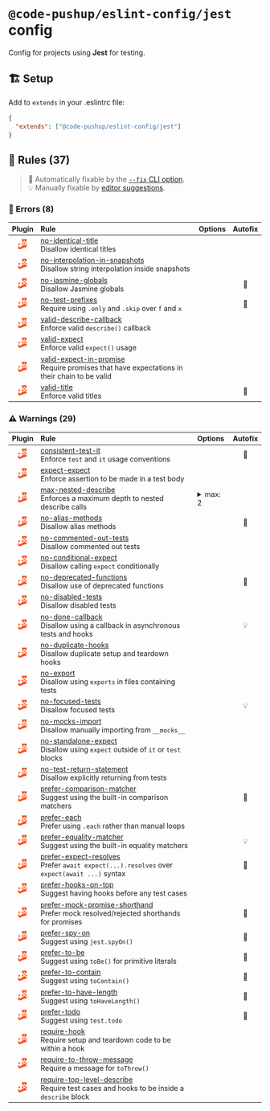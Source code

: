 # `@code-pushup/eslint-config/jest` config

Config for projects using **Jest** for testing.

## 🏗️ Setup

Add to `extends` in your .eslintrc file:

```json
{
  "extends": ["@code-pushup/eslint-config/jest"]
}
```

## 📏 Rules (37)

> 🔧 Automatically fixable by the [`--fix` CLI option](https://eslint.org/docs/user-guide/command-line-interface#--fix).<br>💡 Manually fixable by [editor suggestions](https://eslint.org/docs/developer-guide/working-with-rules#providing-suggestions).

### 🚨 Errors (8)

| Plugin | Rule | Options | Autofix |
| :-: | :-- | :-- | :-: |
| [![jest](./icons/material/jest.png)](https://github.com/jest-community/eslint-plugin-jest#readme) | [no-identical-title](https://github.com/jest-community/eslint-plugin-jest/blob/v27.6.0/docs/rules/no-identical-title.md)<br>Disallow identical titles |  |  |
| [![jest](./icons/material/jest.png)](https://github.com/jest-community/eslint-plugin-jest#readme) | [no-interpolation-in-snapshots](https://github.com/jest-community/eslint-plugin-jest/blob/v27.6.0/docs/rules/no-interpolation-in-snapshots.md)<br>Disallow string interpolation inside snapshots |  |  |
| [![jest](./icons/material/jest.png)](https://github.com/jest-community/eslint-plugin-jest#readme) | [no-jasmine-globals](https://github.com/jest-community/eslint-plugin-jest/blob/v27.6.0/docs/rules/no-jasmine-globals.md)<br>Disallow Jasmine globals |  | 🔧 |
| [![jest](./icons/material/jest.png)](https://github.com/jest-community/eslint-plugin-jest#readme) | [no-test-prefixes](https://github.com/jest-community/eslint-plugin-jest/blob/v27.6.0/docs/rules/no-test-prefixes.md)<br>Require using `.only` and `.skip` over `f` and `x` |  | 🔧 |
| [![jest](./icons/material/jest.png)](https://github.com/jest-community/eslint-plugin-jest#readme) | [valid-describe-callback](https://github.com/jest-community/eslint-plugin-jest/blob/v27.6.0/docs/rules/valid-describe-callback.md)<br>Enforce valid `describe()` callback |  |  |
| [![jest](./icons/material/jest.png)](https://github.com/jest-community/eslint-plugin-jest#readme) | [valid-expect](https://github.com/jest-community/eslint-plugin-jest/blob/v27.6.0/docs/rules/valid-expect.md)<br>Enforce valid `expect()` usage |  |  |
| [![jest](./icons/material/jest.png)](https://github.com/jest-community/eslint-plugin-jest#readme) | [valid-expect-in-promise](https://github.com/jest-community/eslint-plugin-jest/blob/v27.6.0/docs/rules/valid-expect-in-promise.md)<br>Require promises that have expectations in their chain to be valid |  |  |
| [![jest](./icons/material/jest.png)](https://github.com/jest-community/eslint-plugin-jest#readme) | [valid-title](https://github.com/jest-community/eslint-plugin-jest/blob/v27.6.0/docs/rules/valid-title.md)<br>Enforce valid titles |  | 🔧 |

### ⚠️ Warnings (29)

| Plugin | Rule | Options | Autofix |
| :-: | :-- | :-- | :-: |
| [![jest](./icons/material/jest.png)](https://github.com/jest-community/eslint-plugin-jest#readme) | [consistent-test-it](https://github.com/jest-community/eslint-plugin-jest/blob/v27.6.0/docs/rules/consistent-test-it.md)<br>Enforce `test` and `it` usage conventions |  | 🔧 |
| [![jest](./icons/material/jest.png)](https://github.com/jest-community/eslint-plugin-jest#readme) | [expect-expect](https://github.com/jest-community/eslint-plugin-jest/blob/v27.6.0/docs/rules/expect-expect.md)<br>Enforce assertion to be made in a test body |  |  |
| [![jest](./icons/material/jest.png)](https://github.com/jest-community/eslint-plugin-jest#readme) | [max-nested-describe](https://github.com/jest-community/eslint-plugin-jest/blob/v27.6.0/docs/rules/max-nested-describe.md)<br>Enforces a maximum depth to nested describe calls | <details><summary>max: 2</summary><pre>{<br>  "max": 2<br>}</pre></details> |  |
| [![jest](./icons/material/jest.png)](https://github.com/jest-community/eslint-plugin-jest#readme) | [no-alias-methods](https://github.com/jest-community/eslint-plugin-jest/blob/v27.6.0/docs/rules/no-alias-methods.md)<br>Disallow alias methods |  | 🔧 |
| [![jest](./icons/material/jest.png)](https://github.com/jest-community/eslint-plugin-jest#readme) | [no-commented-out-tests](https://github.com/jest-community/eslint-plugin-jest/blob/v27.6.0/docs/rules/no-commented-out-tests.md)<br>Disallow commented out tests |  |  |
| [![jest](./icons/material/jest.png)](https://github.com/jest-community/eslint-plugin-jest#readme) | [no-conditional-expect](https://github.com/jest-community/eslint-plugin-jest/blob/v27.6.0/docs/rules/no-conditional-expect.md)<br>Disallow calling `expect` conditionally |  |  |
| [![jest](./icons/material/jest.png)](https://github.com/jest-community/eslint-plugin-jest#readme) | [no-deprecated-functions](https://github.com/jest-community/eslint-plugin-jest/blob/v27.6.0/docs/rules/no-deprecated-functions.md)<br>Disallow use of deprecated functions |  | 🔧 |
| [![jest](./icons/material/jest.png)](https://github.com/jest-community/eslint-plugin-jest#readme) | [no-disabled-tests](https://github.com/jest-community/eslint-plugin-jest/blob/v27.6.0/docs/rules/no-disabled-tests.md)<br>Disallow disabled tests |  |  |
| [![jest](./icons/material/jest.png)](https://github.com/jest-community/eslint-plugin-jest#readme) | [no-done-callback](https://github.com/jest-community/eslint-plugin-jest/blob/v27.6.0/docs/rules/no-done-callback.md)<br>Disallow using a callback in asynchronous tests and hooks |  | 💡 |
| [![jest](./icons/material/jest.png)](https://github.com/jest-community/eslint-plugin-jest#readme) | [no-duplicate-hooks](https://github.com/jest-community/eslint-plugin-jest/blob/v27.6.0/docs/rules/no-duplicate-hooks.md)<br>Disallow duplicate setup and teardown hooks |  |  |
| [![jest](./icons/material/jest.png)](https://github.com/jest-community/eslint-plugin-jest#readme) | [no-export](https://github.com/jest-community/eslint-plugin-jest/blob/v27.6.0/docs/rules/no-export.md)<br>Disallow using `exports` in files containing tests |  |  |
| [![jest](./icons/material/jest.png)](https://github.com/jest-community/eslint-plugin-jest#readme) | [no-focused-tests](https://github.com/jest-community/eslint-plugin-jest/blob/v27.6.0/docs/rules/no-focused-tests.md)<br>Disallow focused tests |  | 💡 |
| [![jest](./icons/material/jest.png)](https://github.com/jest-community/eslint-plugin-jest#readme) | [no-mocks-import](https://github.com/jest-community/eslint-plugin-jest/blob/v27.6.0/docs/rules/no-mocks-import.md)<br>Disallow manually importing from `__mocks__` |  |  |
| [![jest](./icons/material/jest.png)](https://github.com/jest-community/eslint-plugin-jest#readme) | [no-standalone-expect](https://github.com/jest-community/eslint-plugin-jest/blob/v27.6.0/docs/rules/no-standalone-expect.md)<br>Disallow using `expect` outside of `it` or `test` blocks |  |  |
| [![jest](./icons/material/jest.png)](https://github.com/jest-community/eslint-plugin-jest#readme) | [no-test-return-statement](https://github.com/jest-community/eslint-plugin-jest/blob/v27.6.0/docs/rules/no-test-return-statement.md)<br>Disallow explicitly returning from tests |  |  |
| [![jest](./icons/material/jest.png)](https://github.com/jest-community/eslint-plugin-jest#readme) | [prefer-comparison-matcher](https://github.com/jest-community/eslint-plugin-jest/blob/v27.6.0/docs/rules/prefer-comparison-matcher.md)<br>Suggest using the built-in comparison matchers |  | 🔧 |
| [![jest](./icons/material/jest.png)](https://github.com/jest-community/eslint-plugin-jest#readme) | [prefer-each](https://github.com/jest-community/eslint-plugin-jest/blob/v27.6.0/docs/rules/prefer-each.md)<br>Prefer using `.each` rather than manual loops |  |  |
| [![jest](./icons/material/jest.png)](https://github.com/jest-community/eslint-plugin-jest#readme) | [prefer-equality-matcher](https://github.com/jest-community/eslint-plugin-jest/blob/v27.6.0/docs/rules/prefer-equality-matcher.md)<br>Suggest using the built-in equality matchers |  | 💡 |
| [![jest](./icons/material/jest.png)](https://github.com/jest-community/eslint-plugin-jest#readme) | [prefer-expect-resolves](https://github.com/jest-community/eslint-plugin-jest/blob/v27.6.0/docs/rules/prefer-expect-resolves.md)<br>Prefer `await expect(...).resolves` over `expect(await ...)` syntax |  | 🔧 |
| [![jest](./icons/material/jest.png)](https://github.com/jest-community/eslint-plugin-jest#readme) | [prefer-hooks-on-top](https://github.com/jest-community/eslint-plugin-jest/blob/v27.6.0/docs/rules/prefer-hooks-on-top.md)<br>Suggest having hooks before any test cases |  |  |
| [![jest](./icons/material/jest.png)](https://github.com/jest-community/eslint-plugin-jest#readme) | [prefer-mock-promise-shorthand](https://github.com/jest-community/eslint-plugin-jest/blob/v27.6.0/docs/rules/prefer-mock-promise-shorthand.md)<br>Prefer mock resolved/rejected shorthands for promises |  | 🔧 |
| [![jest](./icons/material/jest.png)](https://github.com/jest-community/eslint-plugin-jest#readme) | [prefer-spy-on](https://github.com/jest-community/eslint-plugin-jest/blob/v27.6.0/docs/rules/prefer-spy-on.md)<br>Suggest using `jest.spyOn()` |  | 🔧 |
| [![jest](./icons/material/jest.png)](https://github.com/jest-community/eslint-plugin-jest#readme) | [prefer-to-be](https://github.com/jest-community/eslint-plugin-jest/blob/v27.6.0/docs/rules/prefer-to-be.md)<br>Suggest using `toBe()` for primitive literals |  | 🔧 |
| [![jest](./icons/material/jest.png)](https://github.com/jest-community/eslint-plugin-jest#readme) | [prefer-to-contain](https://github.com/jest-community/eslint-plugin-jest/blob/v27.6.0/docs/rules/prefer-to-contain.md)<br>Suggest using `toContain()` |  | 🔧 |
| [![jest](./icons/material/jest.png)](https://github.com/jest-community/eslint-plugin-jest#readme) | [prefer-to-have-length](https://github.com/jest-community/eslint-plugin-jest/blob/v27.6.0/docs/rules/prefer-to-have-length.md)<br>Suggest using `toHaveLength()` |  | 🔧 |
| [![jest](./icons/material/jest.png)](https://github.com/jest-community/eslint-plugin-jest#readme) | [prefer-todo](https://github.com/jest-community/eslint-plugin-jest/blob/v27.6.0/docs/rules/prefer-todo.md)<br>Suggest using `test.todo` |  | 🔧 |
| [![jest](./icons/material/jest.png)](https://github.com/jest-community/eslint-plugin-jest#readme) | [require-hook](https://github.com/jest-community/eslint-plugin-jest/blob/v27.6.0/docs/rules/require-hook.md)<br>Require setup and teardown code to be within a hook |  |  |
| [![jest](./icons/material/jest.png)](https://github.com/jest-community/eslint-plugin-jest#readme) | [require-to-throw-message](https://github.com/jest-community/eslint-plugin-jest/blob/v27.6.0/docs/rules/require-to-throw-message.md)<br>Require a message for `toThrow()` |  |  |
| [![jest](./icons/material/jest.png)](https://github.com/jest-community/eslint-plugin-jest#readme) | [require-top-level-describe](https://github.com/jest-community/eslint-plugin-jest/blob/v27.6.0/docs/rules/require-top-level-describe.md)<br>Require test cases and hooks to be inside a `describe` block |  |  |